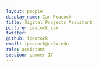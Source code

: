 ```yaml
---
layout: people
display_name: Ian Peacock
title: Digital Projects Assistant
picture: peacock_ian
twitter:
github: ipeacock
email: ipeacock@ucla.edu
role: assistant
session: summer-17
---
```

